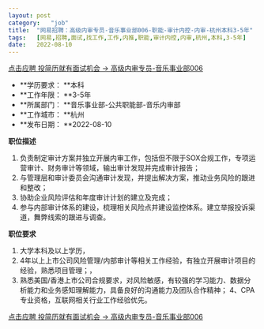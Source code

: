 ```yaml
---
layout:	post
category:	"job"
title:	"网易招聘：高级内审专员-音乐事业部006-职能-审计内控-内审-杭州本科3-5年"
tags:	[网易,招聘,面试,找工作,工作,内推,职能,审计内控,内审,杭州,本科,3-5年]
date:	2022-08-10
---
```


[点击应聘 投简历就有面试机会 -> 高级内审专员-音乐事业部006](http://mobile.bole.netease.com/bole/boleDetail?id=42236&employeeId=346f03c3cda5f04c&key=all)



- **学历要求： **本科
- **工作年限： **3-5年
- **所属部门： **音乐事业部-公共职能部-音乐内审部
- **工作城市： **杭州
- **发布日期： **2022-08-10



**职位描述**
1.	负责制定审计方案并独立开展内审工作，包括但不限于SOX合规工作，专项运营审计、财务审计等领域，输出审计发现并完成审计报告；
2.	与管理层和审计委员会沟通审计发现，并提出解决方案，推动业务风险的跟进和整改； 
3.	协助企业风险评估和年度审计计划的建立及完成；
4.	参与内部审计体系的建设，梳理相关风险点并建设监控体系。建立举报投诉渠道，舞弊线索的跟进与调查。



**职位要求**
1. 大学本科及以上学历， 
2. 4年以上上市公司风险管理/内部审计等相关工作经验，有独立开展审计项目的经验，熟悉项目管理；，
3. 熟悉美国/香港上市公司合规要求，对风险敏感，有较强的学习能力、数据分析能力和业务感知理解能力，具备良好的沟通能力及团队合作精神；
4、CPA专业资格，互联网相关行业工作经验优先。



[点击应聘 投简历就有面试机会 -> 高级内审专员-音乐事业部006](http://mobile.bole.netease.com/bole/boleDetail?id=42236&employeeId=346f03c3cda5f04c&key=all)